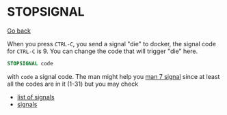 # STOPSIGNAL

[Go back](..#most-used-instructions)

When you press ``CTRL-C``, you send
a signal "die" to docker, the signal code for ``CTRL-C`` is 9. 
You can change the code that will trigger "die" here.

```dockerfile
STOPSIGNAL code
```

with ``code`` a signal code. The man might help you
[man 7 signal](https://www.man7.org/linux/man-pages/man7/signal.7.html)
since at least all the codes are in it (1-31)
but you may check
  * [list of signals](https://unix.stackexchange.com/questions/317492/list-of-kill-signals)
  * [signals](https://unix.stackexchange.com/questions/6332/what-causes-various-signals-to-be-sent)